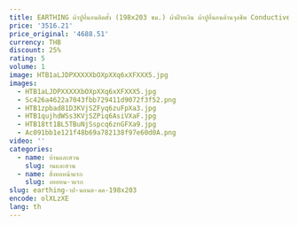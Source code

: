 ```yaml
---
title: EARTHING ผ้าปูที่นอนติดตั้ง (198x203 ซม.) ผ้าฝ้ายเงิน ผ้าปูที่นอนต้านจุลชีพ Conductive พร้อมปลอกหมอน 2 ใบ คิงป้องกัน EMF
price: '3516.21'
price_original: '4688.51'
currency: THB
discount: 25%
rating: 5
volume: 1
image: HTB1aLJDPXXXXXbOXpXXq6xXFXXX5.jpg
images:
  - HTB1aLJDPXXXXXbOXpXXq6xXFXXX5.jpg
  - Sc426a4622a7043fbb729411d9072f3f52.png
  - HTB1zpbad81D3KVjSZFyq6zuFpXa3.jpg
  - HTB1qujhdWSs3KVjSZPiq6AsiVXaF.jpg
  - HTB18tt1BL5TBuNjSspcq6znGFXa9.jpg
  - Ac091bb1e121f48b69a782138f97e60d0A.png
video: ''
categories:
  - name: บ้านและสวน
    slug: านและสวน
  - name: สิ่งทอหน้าแรก
    slug: งทอหน-าแรก
slug: earthing-าป-นอนต-ดต-198x203
encode: olXLzXE
lang: th
---
```

  